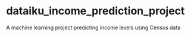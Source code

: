 # dataiku_income_prediction_project
A machine learning project predicting income levels using Census data

